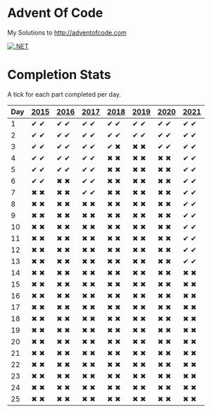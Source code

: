 ﻿# Advent Of Code
My Solutions to http://adventofcode.com

[![.NET](https://github.com/BlythMeister/AdventOfCode/actions/workflows/dotnet.yml/badge.svg)](https://github.com/BlythMeister/AdventOfCode/actions/workflows/dotnet.yml)

# Completion Stats

A tick for each part completed per day.

| Day | [2015](http://adventofcode.com/2015) | [2016](http://adventofcode.com/2016) | [2017](http://adventofcode.com/2017) | [2018](http://adventofcode.com/2018) | [2019](http://adventofcode.com/2019) | [2020](http://adventofcode.com/2020) | [2021](http://adventofcode.com/2021) |
|-----|--------------------------------------|--------------------------------------|--------------------------------------|--------------------------------------|--------------------------------------|--------------------------------------|--------------------------------------|
| 1   | ✔ ✔ | ✔ ✔ | ✔ ✔ | ✔ ✔ | ✔ ✔ | ✔ ✔ | ✔ ✔ |
| 2   | ✔ ✔ | ✔ ✔ | ✔ ✔ | ✔ ✔ | ✔ ✔ | ✔ ✔ | ✔ ✔ |
| 3   | ✔ ✔ | ✔ ✔ | ✔ ✔ | ✔ ✖ | ✖ ✖ | ✔ ✔ | ✔ ✔ |
| 4   | ✔ ✔ | ✔ ✔ | ✔ ✔ | ✖ ✖ | ✖ ✖ | ✖ ✖ | ✔ ✔ |
| 5   | ✔ ✔ | ✔ ✔ | ✔ ✔ | ✖ ✖ | ✖ ✖ | ✖ ✖ | ✔ ✔ |
| 6   | ✔ ✔ | ✖ ✖ | ✔ ✔ | ✖ ✖ | ✖ ✖ | ✖ ✖ | ✔ ✔ |
| 7   | ✖ ✖ | ✖ ✖ | ✔ ✔ | ✖ ✖ | ✖ ✖ | ✖ ✖ | ✔ ✔ |
| 8   | ✖ ✖ | ✖ ✖ | ✖ ✖ | ✖ ✖ | ✖ ✖ | ✖ ✖ | ✔ ✔ |
| 9   | ✖ ✖ | ✖ ✖ | ✖ ✖ | ✖ ✖ | ✖ ✖ | ✖ ✖ | ✔ ✔ |
| 10  | ✖ ✖ | ✖ ✖ | ✖ ✖ | ✖ ✖ | ✖ ✖ | ✖ ✖ | ✔ ✔ |
| 11  | ✖ ✖ | ✖ ✖ | ✖ ✖ | ✖ ✖ | ✖ ✖ | ✖ ✖ | ✔ ✔ |
| 12  | ✖ ✖ | ✖ ✖ | ✖ ✖ | ✖ ✖ | ✖ ✖ | ✖ ✖ | ✔ ✔ |
| 13  | ✖ ✖ | ✖ ✖ | ✖ ✖ | ✖ ✖ | ✖ ✖ | ✖ ✖ | ✔ ✔ |
| 14  | ✖ ✖ | ✖ ✖ | ✖ ✖ | ✖ ✖ | ✖ ✖ | ✖ ✖ | ✖ ✖ |
| 15  | ✖ ✖ | ✖ ✖ | ✖ ✖ | ✖ ✖ | ✖ ✖ | ✖ ✖ | ✖ ✖ |
| 16  | ✖ ✖ | ✖ ✖ | ✖ ✖ | ✖ ✖ | ✖ ✖ | ✖ ✖ | ✖ ✖ |
| 17  | ✖ ✖ | ✖ ✖ | ✖ ✖ | ✖ ✖ | ✖ ✖ | ✖ ✖ | ✖ ✖ |
| 18  | ✖ ✖ | ✖ ✖ | ✖ ✖ | ✖ ✖ | ✖ ✖ | ✖ ✖ | ✖ ✖ |
| 19  | ✖ ✖ | ✖ ✖ | ✖ ✖ | ✖ ✖ | ✖ ✖ | ✖ ✖ | ✖ ✖ |
| 20  | ✖ ✖ | ✖ ✖ | ✖ ✖ | ✖ ✖ | ✖ ✖ | ✖ ✖ | ✖ ✖ |
| 21  | ✖ ✖ | ✖ ✖ | ✖ ✖ | ✖ ✖ | ✖ ✖ | ✖ ✖ | ✖ ✖ |
| 22  | ✖ ✖ | ✖ ✖ | ✖ ✖ | ✖ ✖ | ✖ ✖ | ✖ ✖ | ✖ ✖ |
| 23  | ✖ ✖ | ✖ ✖ | ✖ ✖ | ✖ ✖ | ✖ ✖ | ✖ ✖ | ✖ ✖ |
| 24  | ✖ ✖ | ✖ ✖ | ✖ ✖ | ✖ ✖ | ✖ ✖ | ✖ ✖ | ✖ ✖ |
| 25  | ✖ ✖ | ✖ ✖ | ✖ ✖ | ✖ ✖ | ✖ ✖ | ✖ ✖ | ✖ ✖ |     

